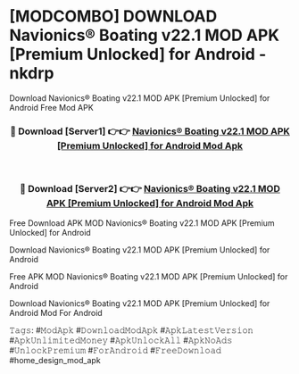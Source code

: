 # [MODCOMBO] DOWNLOAD Navionics® Boating v22.1 MOD APK [Premium Unlocked] for Android - nkdrp
Download Navionics® Boating v22.1 MOD APK [Premium Unlocked] for Android Free Mod APK

<div align="center">
<h3>🔴 Download [Server1] 👉👉 <a href="https://apk-comot.site?title=Navionics®_Boating_v22.1_MOD_APK_[Premium_Unlocked]_for_Android">Navionics® Boating v22.1 MOD APK [Premium Unlocked] for Android Mod Apk</a></h3><br>

<h3>🔴 Download [Server2] 👉👉 <a href="https://apk-comot.site?title=Navionics®_Boating_v22.1_MOD_APK_[Premium_Unlocked]_for_Android">Navionics® Boating v22.1 MOD APK [Premium Unlocked] for Android Mod Apk</a></h3>
</div>


Free Download APK MOD Navionics® Boating v22.1 MOD APK [Premium Unlocked] for Android

Download Navionics® Boating v22.1 MOD APK [Premium Unlocked] for Android 

Free APK MOD Navionics® Boating v22.1 MOD APK [Premium Unlocked] for Android 

Download Navionics® Boating v22.1 MOD APK [Premium Unlocked] for Android Mod For Android

𝚃𝚊𝚐𝚜: #𝙼𝚘𝚍𝙰𝚙𝚔 #𝙳𝚘𝚠𝚗𝚕𝚘𝚊𝚍𝙼𝚘𝚍𝙰𝚙𝚔 #𝙰𝚙𝚔𝙻𝚊𝚝𝚎𝚜𝚝𝚅𝚎𝚛𝚜𝚒𝚘𝚗 #𝙰𝚙𝚔𝚄𝚗𝚕𝚒𝚖𝚒𝚝𝚎𝚍𝙼𝚘𝚗𝚎𝚢 #𝙰𝚙𝚔𝚄𝚗𝚕𝚘𝚌𝚔𝙰𝚕𝚕 #𝙰𝚙𝚔𝙽𝚘𝙰𝚍𝚜 #𝚄𝚗𝚕𝚘𝚌𝚔𝙿𝚛𝚎𝚖𝚒𝚞𝚖 #𝙵𝚘𝚛𝙰𝚗𝚍𝚛𝚘𝚒𝚍 #𝙵𝚛𝚎𝚎𝙳𝚘𝚠𝚗𝚕𝚘𝚊𝚍 #home_design_mod_apk
